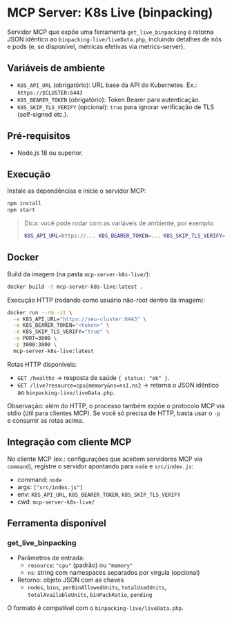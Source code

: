 # MCP Server: K8s Live (binpacking)

Servidor MCP que expõe uma ferramenta `get_live_binpacking` e retorna JSON idêntico ao `binpacking-live/liveData.php`, incluindo detalhes de nós e pods (e, se disponível, métricas efetivas via metrics-server).

## Variáveis de ambiente

- `K8S_API_URL` (obrigatório): URL base da API do Kubernetes. Ex.: `https://$CLUSTER:6443`
- `K8S_BEARER_TOKEN` (obrigatório): Token Bearer para autenticação.
- `K8S_SKIP_TLS_VERIFY` (opcional): `true` para ignorar verificação de TLS (self-signed etc.).

## Pré-requisitos

- Node.js 18 ou superior.

## Execução

Instale as dependências e inicie o servidor MCP:

```sh
npm install
npm start
```

> Dica: você pode rodar com as variáveis de ambiente, por exemplo:
>
> ```sh
> K8S_API_URL=https://... K8S_BEARER_TOKEN=... K8S_SKIP_TLS_VERIFY=true npm start
> ```

## Docker

Build da imagem (na pasta `mcp-server-k8s-live/`):

```sh
docker build -t mcp-server-k8s-live:latest .
```

Execução HTTP (rodando como usuário não-root dentro da imagem):

```sh
docker run --rm -it \
  -e K8S_API_URL="https://seu-cluster:6443" \
  -e K8S_BEARER_TOKEN="<token>" \
  -e K8S_SKIP_TLS_VERIFY="true" \
  -e PORT=3000 \
  -p 3000:3000 \
  mcp-server-k8s-live:latest
```

Rotas HTTP disponíveis:

- `GET /healthz` → resposta de saúde `{ status: "ok" }`.
- `GET /live?resource=cpu|memory&ns=ns1,ns2` → retorna o JSON idêntico ao `binpacking-live/liveData.php`.

Observação: além do HTTP, o processo também expõe o protocolo MCP via stdio (útil para clientes MCP). Se você só precisa de HTTP, basta usar o `-p` e consumir as rotas acima.

## Integração com cliente MCP

No cliente MCP (ex.: configurações que aceitem servidores MCP via `command`), registre o servidor apontando para `node` e `src/index.js`:

- command: `node`
- args: `["src/index.js"]`
- env: `K8S_API_URL`, `K8S_BEARER_TOKEN`, `K8S_SKIP_TLS_VERIFY`
- cwd: `mcp-server-k8s-live/`

## Ferramenta disponível

### get_live_binpacking

- Parâmetros de entrada:
  - `resource`: `"cpu"` (padrão) ou `"memory"`
  - `ns`: string com namespaces separados por vírgula (opcional)
- Retorno: objeto JSON com as chaves
  - `nodes`, `bins`, `perBinAllowedUnits`, `totalUsedUnits`, `totalAvailableUnits`, `binPackRatio`, `pending`

O formato é compatível com o `binpacking-live/liveData.php`.
